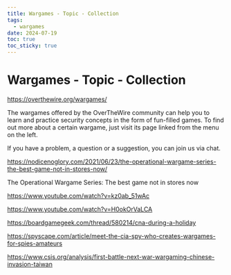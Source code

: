 ```yaml
---
title: Wargames - Topic - Collection
tags:
  - wargames
date: 2024-07-19
toc: true
toc_sticky: true
---
```


# Wargames - Topic - Collection

https://overthewire.org/wargames/

The wargames offered by the OverTheWire community can help you to learn and practice security concepts in the form of fun-filled games.
To find out more about a certain wargame, just visit its page linked from the menu on the left.

If you have a problem, a question or a suggestion, you can join us via chat.

 
https://nodicenoglory.com/2021/06/23/the-operational-wargame-series-the-best-game-not-in-stores-now/

The Operational Wargame Series: The best game not in stores now


https://www.youtube.com/watch?v=kz0ab_51wAc

https://www.youtube.com/watch?v=H0okOrVaLCA



https://boardgamegeek.com/thread/580214/cna-during-a-holiday



https://spyscape.com/article/meet-the-cia-spy-who-creates-wargames-for-spies-amateurs



https://www.csis.org/analysis/first-battle-next-war-wargaming-chinese-invasion-taiwan

